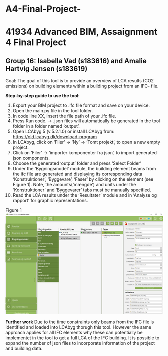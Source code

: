 # A4-Final-Project-
# 41934 Advanced BIM, Assaignment 4 Final Project
## Group 16: Isabella Vad (s183616) and Amalie Hartvig Jensen (s183619)

Goal: The goal of this tool is to provide an overview of LCA results (CO2 emissions) on building elements within a building project from an IFC- file.

**Step-by-step guide to use the tool:**

1. Export your BIM project to .ifc file format and save on your device. 
2. Open the main.py file in the tool folder.
3. In code line XX, insert the file path of your .ifc file. 
4. Press Run code. -> .json files will automatically be generated in the tool folder in a folder named ‘output’. 
5. Open LCAbyg 5 (v.5.2.1.0) or install LCAbyg from: https://old.lcabyg.dk/download-program
6. In LCAbyg, click on ‘Filer’ -> ‘Ny’ ->  ‘Tomt projekt’, to open a new empty project.  
7. Click on ‘Filer’ -> ‘importer komponenter fra json’, to import generated json components. 
8. Choose the generated ‘output’ folder and press ‘Select Folder’ 
9. Under the ‘Bygningsmodel’ module, the building element beams from the ifc file are generated and displaying its corresponding data ‘Konstruktioner’, ‘Byggevare’, ‘Faser’ by clicking on the element (see Figure 1). Note, the amounts(‘mængde’) and units under the ‘Konstruktioner’ and ‘Byggevarer’ tabs must be manually specified. 
10. Read the LCA results under the ‘Resultater’ module and in ‘Analyse og rapport’ for graphic representations. 

Figure 1
<img src="img/output_read_LCAbyg.JPG">

**Further work**
Due to the time constraints only beams from the IFC file is identified and loaded into LCAbyg thorugh this tool. 
However the same approach applies for all IFC elements why these can potentially be implementet in the tool to get a full LCA of the IFC building. 
It is possible to expand the number of json files to incorporate information of the project and building data.  
